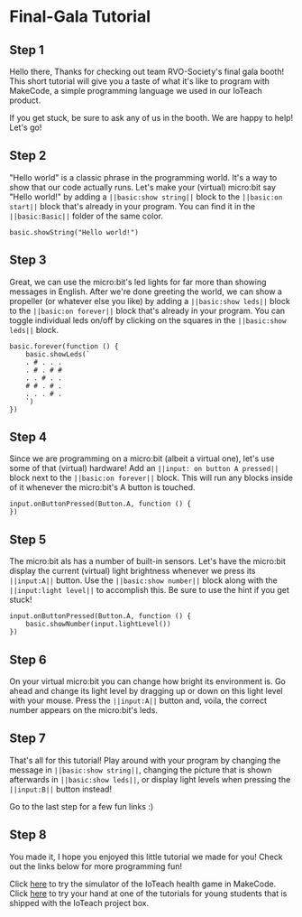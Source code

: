 # Final-Gala Tutorial

## Step 1
<!-- During this tutorial we will show you how to make a propeller appear on the screen of the micobit. 
For this, we only need the ``||basic:forever||`` block. You can delete a block by dragging the block to the toolbox on the left of your screen. 
You can try this now for the ``||basic:on start||`` block. -->

Hello there, Thanks for checking out team RVO-Society's final gala booth!
This short tutorial will give you a taste of what it's like to program with MakeCode, a simple programming language we used in our IoTeach product.

If you get stuck, be sure to ask any of us in the booth. We are happy to help!
Let's go!

## Step 2
"Hello world" is a classic phrase in the programming world. 
It's a way to show that our code actually runs.
Let's make your (virtual) micro:bit say "Hello world!" by adding a ``||basic:show string||`` block to the ``||basic:on start||`` block that's already in your program. 
You can find it in the ``||basic:Basic||`` folder of the same color.

```blocks
basic.showString("Hello world!")
```

## Step 3
Great, we can use the micro:bit's led lights for far more than showing messages in English.
After we're done greeting the world, we can show a propeller (or whatever else you like) by adding a ``||basic:show leds||`` block to the ``||basic:on forever||`` block that's already in your program.
You can toggle individual leds on/off by clicking on the squares in the ``||basic:show leds||`` block.

```blocks
basic.forever(function () {
    basic.showLeds(`
    . # . . .
    . # . # #
    . . # . .
    # # . # .
    . . . # .
    `)
})
```

## Step 4
Since we are programming on a micro:bit (albeit a virtual one), let's use some of that (virtual) hardware!
Add an ``||input: on button A pressed||`` block next to the ``||basic:on forever||`` block.
This will run any blocks inside of it whenever the micro:bit's A button is touched.

```blocks
input.onButtonPressed(Button.A, function () {
})
```

## Step 5
The micro:bit als has a number of built-in sensors. 
Let's have the micro:bit display the current (virtual) light brightness whenever we press its ``||input:A||`` button.
Use the ``||basic:show number||`` block along with the ``||input:light level||`` to accomplish this.
Be sure to use the hint if you get stuck!

```blocks
input.onButtonPressed(Button.A, function () {
    basic.showNumber(input.lightLevel())
})
```

## Step 6
On your virtual micro:bit you can change how bright its environment is.
Go ahead and change its light level by dragging up or down on this light level with your mouse.
Press the ``||input:A||`` button and, voila, the correct number appears on the micro:bit's leds.

## Step 7
That's all for this tutorial! 
Play around with your program by changing the message in ``||basic:show string||``, changing the picture that is shown afterwards in ``||basic:show leds||``, or display light levels when pressing the ``||input:B||`` button instead!

Go to the last step for a few fun links :)

## Step 8
You made it,
I hope you enjoyed this little tutorial we made for you! Check out the links below for more programming fun!

Click [here](https://makecode.microbit.org/#tutorial:github:99enriqued/final-gala-simulator/tutorial) to try the simulator of the IoTeach health game in MakeCode.
Click [here](https://makecode.microbit.org/#tutorial:github:99enriqued/receiver-tutorial/tutorial) to try your hand at one of the tutorials for young students that is shipped with the IoTeach project box. 

